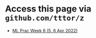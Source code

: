 # Access this page via `github.com/tttor/z`
* [ML Prac Week 6 (5, 6 Apr 2022)](https://gist.github.com/tttor/c8e3a1493b828ea9fceddc01447a4ab8)
  
